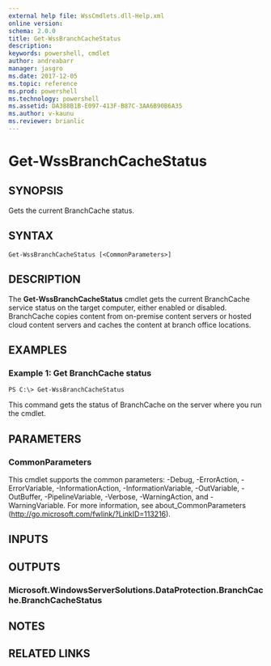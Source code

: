 ```yaml
---
external help file: WssCmdlets.dll-Help.xml
online version: 
schema: 2.0.0
title: Get-WssBranchCacheStatus
description: 
keywords: powershell, cmdlet
author: andreabarr
manager: jasgro
ms.date: 2017-12-05
ms.topic: reference
ms.prod: powershell
ms.technology: powershell
ms.assetid: DA388B1B-E097-413F-B87C-3AA6B90B6A35
ms.author: v-kaunu
ms.reviewer: brianlic
---
```


# Get-WssBranchCacheStatus

## SYNOPSIS
Gets the current BranchCache status.

## SYNTAX

```
Get-WssBranchCacheStatus [<CommonParameters>]
```

## DESCRIPTION
The **Get-WssBranchCacheStatus** cmdlet gets the current BranchCache service status on the target computer, either enabled or disabled.
BranchCache copies content from on-premise content servers or hosted cloud content servers and caches the content at branch office locations.

## EXAMPLES

### Example 1: Get BranchCache status
```
PS C:\> Get-WssBranchCacheStatus
```

This command gets the status of BranchCache on the server where you run the cmdlet.

## PARAMETERS

### CommonParameters
This cmdlet supports the common parameters: -Debug, -ErrorAction, -ErrorVariable, -InformationAction, -InformationVariable, -OutVariable, -OutBuffer, -PipelineVariable, -Verbose, -WarningAction, and -WarningVariable. For more information, see about_CommonParameters (http://go.microsoft.com/fwlink/?LinkID=113216).

## INPUTS

## OUTPUTS

### Microsoft.WindowsServerSolutions.DataProtection.BranchCache.BranchCacheStatus

## NOTES

## RELATED LINKS

